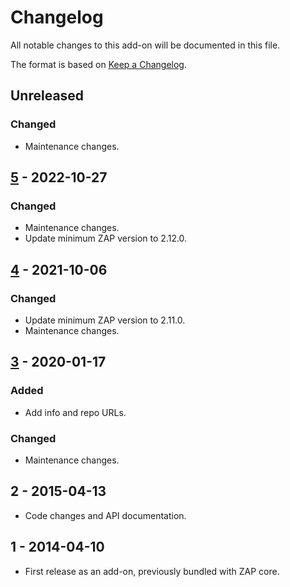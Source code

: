 # Changelog
All notable changes to this add-on will be documented in this file.

The format is based on [Keep a Changelog](https://keepachangelog.com/en/1.0.0/).

## Unreleased
### Changed
- Maintenance changes.

## [5] - 2022-10-27
### Changed
- Maintenance changes.
- Update minimum ZAP version to 2.12.0.

## [4] - 2021-10-06
### Changed
- Update minimum ZAP version to 2.11.0.
- Maintenance changes.

## [3] - 2020-01-17
### Added
- Add info and repo URLs.

### Changed
- Maintenance changes.

## 2 - 2015-04-13

- Code changes and API documentation.

## 1 - 2014-04-10

- First release as an add-on, previously bundled with ZAP core.

[5]: https://github.com/zaproxy/zap-extensions/releases/reveal-v5
[4]: https://github.com/zaproxy/zap-extensions/releases/reveal-v4
[3]: https://github.com/zaproxy/zap-extensions/releases/reveal-v3
